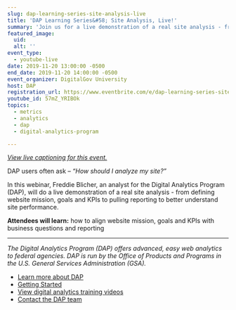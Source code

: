 ```yaml
---
slug: dap-learning-series-site-analysis-live
title: 'DAP Learning Series&#58; Site Analysis, Live!'
summary: 'Join us for a live demonstration of a real site analysis - from defining website mission, goals, and KPIs, to pulling reporting to better understand site performance&#46;'
featured_image:
  uid:
  alt: ''
event_type:
  - youtube-live
date: 2019-11-20 13:00:00 -0500
end_date: 2019-11-20 14:00:00 -0500
event_organizer: DigitalGov University
host: DAP
registration_url: https://www.eventbrite.com/e/dap-learning-series-site-analysis-live-registration-59347191046
youtube_id: 57mZ_YRIBOk
topics:
  - metrics
  - analytics
  - dap
  - digital-analytics-program

---
```


_[View live captioning for this event.](https://www.captionedtext.com/client/event.aspx?EventID=3993574&CustomerID=321)_

DAP users often ask – _“How should I analyze my site?”_

In this webinar, Freddie Blicher, an analyst for the Digital Analytics Program (DAP), will do a live demonstration of a real site analysis - from defining website mission, goals and KPIs to pulling reporting to better understand site performance.

**Attendees will learn:** how to align website mission, goals and KPIs with business questions and reporting

---

_The Digital Analytics Program (DAP) offers advanced, easy web analytics to federal agencies. DAP is run by the Office of Products and Programs in the U.S. General Services Administration (GSA)._

- [Learn more about DAP](https://www.digitalgov.gov/services/dap/)
- [Getting Started](https://github.com/digital-analytics-program/gov-wide-code)
- [View digital analytics training videos](https://www.youtube.com/playlist?list=PLd9b-GuOJ3nFwlyvLFUtmDpYFKezhot8P)
- [Contact the DAP team](mailto:dap@support.digitalgov.gov)
